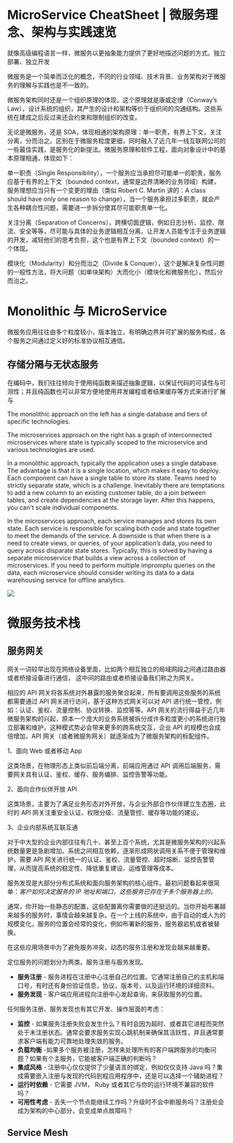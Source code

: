# MicroService CheatSheet | 微服务理念、架构与实践速览

就像高级编程语言一样，微服务以更抽象能力提供了更好地描述问题的方式。独立部署、独立开发

微服务是一个简单而泛化的概念，不同的行业领域、技术背景、业务架构对于微服务的理解与实践也是不一致的。

微服务架构同时还是一个组织原理的体现，这个原理就是康威定律（Conway’s Law），设计系统的组织，其产生的设计和架构等价于组织间的沟通结构。这些系统在建成之后反过来还会约束和限制组织的改变。

无论是微服务，还是 SOA，体现相通的架构原理：单一职责，有界上下文，关注分离，分而治之。区别在于微服务粒度更细，同时融入了近几年一线互联网公司的一些最佳实践，是服务化的新提法。微服务原理和软件工程，面向对象设计中的基本原理相通，体现如下：

单一职责（Single Responsibility），一个服务应当承担尽可能单一的职责，服务应基于有界的上下文（bounded context，通常是边界清晰的业务领域）构建，服务理想应当只有一个变更的理由（类似 Robert C. Martin 讲的：A class should have only one reason to change），当一个服务承担过多职责，就会产生各种耦合性问题，需要进一步拆分使其尽可能职责单一化。

关注分离（Separation of Concerns），跨横切面逻辑，例如日志分析、监控、限流、安全等等，尽可能与具体的业务逻辑相互分离，让开发人员能专注于业务逻辑的开发，减轻他们的思考负担，这个也是有界上下文（bounded context）的一个体现。

模块化（Modularity）和分而治之（Divide & Conquer），这个是解决复杂性问题的一般性方法，将大问题（如单块架构）大而化小（模块化和微服务化），然后分而治之。

# Monolithic 与 MicroService

微服务应用往往由多个粒度较小，版本独立，有明确边界并可扩展的服务构成，各个服务之间通过定义好的标准协议相互通信。

## 存储分隔与无状态服务

在编码中，我们往往倾向于使用纯函数来描述抽象逻辑，以保证代码的可读性与可测性；并且纯函数也可以非常方便地使用并发编程或者结果缓存等方式来进行扩展与

The monolithic approach on the left has a single database and tiers of specific technologies.

The microservices approach on the right has a graph of interconnected microservices where state is typically scoped to the microservice and various technologies are used.

In a monolithic approach, typically the application uses a single database. The advantage is that it is a single location, which makes it easy to deploy. Each component can have a single table to store its state. Teams need to strictly separate state, which is a challenge. Inevitably there are temptations to add a new column to an existing customer table, do a join between tables, and create dependencies at the storage layer. After this happens, you can't scale individual components.

In the microservices approach, each service manages and stores its own state. Each service is responsible for scaling both code and state together to meet the demands of the service. A downside is that when there is a need to create views, or queries, of your application’s data, you need to query across disparate state stores. Typically, this is solved by having a separate microservice that builds a view across a collection of microservices. If you need to perform multiple impromptu queries on the data, each microservice should consider writing its data to a data warehousing service for offline analytics.

![](https://docs.microsoft.com/en-us/azure/service-fabric/media/service-fabric-overview-microservices/statemonolithic-vs-micro.png)

# 微服务技术栈

## 服务网关

网关一词较早出现在网络设备里面，比如两个相互独立的局域网段之间通过路由器或者桥接设备进行通信， 这中间的路由或者桥接设备我们称之为网关。

相应的 API 网关将各系统对外暴露的服务聚合起来，所有要调用这些服务的系统都需要通过 API 网关进行访问，基于这种方式网关可以对 API 进行统一管控，例如：认证、鉴权、流量控制、协议转换、监控等等。API 网关的流行得益于近几年微服务架构的兴起，原本一个庞大的业务系统被拆分成许多粒度更小的系统进行独立部署和维护，这种模式势必会带来更多的跨系统交互，企业 API 的规模也会成倍增加，API 网关（或者微服务网关）就逐渐成为了微服务架构的标配组件。

1、面向 Web 或者移动 App

这类场景，在物理形态上类似前后端分离，前端应用通过 API 调用后端服务，需要网关具有认证、鉴权、缓存、服务编排、监控告警等功能。

2、面向合作伙伴开放 API

这类场景，主要为了满足业务形态对外开放，与企业外部合作伙伴建立生态圈，此时的 API 网关注重安全认证、权限分级、流量管控、缓存等功能的建设。

3、企业内部系统互联互通

对于中大型的企业内部往往有几十、甚至上百个系统，尤其是微服务架构的兴起系统数量更是急剧增加。系统之间相互依赖，逐渐形成网状调用关系不便于管理和维护，需要 API 网关进行统一的认证、鉴权、流量管控、超时熔断、监控告警管理，从而提高系统的稳定性、降低重复建设、运维管理等成本。

服务发现是大部分分布式系统和面向服务架构的核心组件。最初问题看起来很简单：_客户如何决定服务的 IP 地址和端口，这些服务已存在于多个服务器上的。_

通常，你开始一些静态的配置，这些配置离你需要做的还挺远的。当你开始布署越来越多的服务时，事情会越来越复杂。在一个上线的系统中，由于自动的或人为的规模变化，服务的位置会经常的变化，例如布署新的服务，服务器宕机或者被替换。

在这些应用场景中为了避免服务冲突，动态的服务注册和发现会越来越重要。

定位服务的问题划分为两类。服务注册与服务发现。

* **服务注册** - 服务进程在注册中心注册自己的位置。它通常注册自己的主机和端口号，有时还有身份验证信息，协议，版本号，以及运行环境的详细资料。
* **服务发现** - 客户端应用进程向注册中心发起查询，来获取服务的位置。

任何服务注册、服务发现也有其它开发、操作层面的考虑：

* **监控** - 如果服务注册失败会发生什么？有时会因为超时、或者其它进程而突然处于未注册状态。通常会要求服务实现心跳机制来确保其活跃性，并且通常要求客户端有能力可靠地处理失效的服务。
* **负载均衡** -如果多个服务被注册，怎样来处理所有的客户端跨服务的均衡问题？如果有个主服务，它能被客户端正确的判断吗？
* **集成风格** - 注册中心仅仅提供了少量语言的绑定，例如仅仅支持 Java 吗？集成需要嵌入注册与发现的代码到程应用程序中，还是可以选择一个辅助进程？
* **运行时依赖** - 它需要 JVM， Ruby 或者其它与你的运行环境不兼容的软件吗？
* **可用性考虑** - 丢失一个节点能继续工作吗？升级时不会中断服务吗？注册处会成为架构的中心部分，会变成单点故障吗？

## Service Mesh
